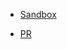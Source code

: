 - [Sandbox](https://codesandbox.io/s/xr9l3onr8o)

- [PR](https://github.com/shiratap/design-list/pull/2)
